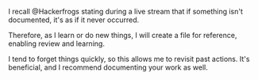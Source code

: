 I recall @Hackerfrogs stating during a live stream that if something isn't documented, it's as if it never occurred.

Therefore, as I learn or do new things, I will create a file for reference, enabling review and learning.

I tend to forget things quickly, so this allows me to revisit past actions. It's beneficial, and I recommend documenting your work as well.

